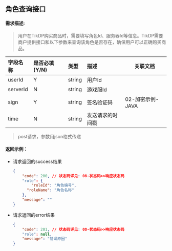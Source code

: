 <h2>角色查询接口</h2>

#### 需求描述:

> 用户在TikDP购买商品时，需要填写角色Id、服务器Id等信息。TikDP需要商户提供接口和以下参数来查询该角色是否存在，确保用户可以正确购买商品。

| 字段名称 | 是否必填(Y/N) | 类型   | 描述             | 关联文档         |
| :------- | :------------ | :----- | :--------------- | ---------------- |
| userId   | Y             | string | 用户Id           |                  |
| serverId | N             | string | 游戏服Id         |                  |
| sign     | Y             | string | 签名验证码       | 02-加密示例-JAVA |
| time     | N             | string | 发送请求的时间戳 |                  |

> post请求，参数用json格式传递

<h4>返回示例：</h4>

* 请求返回的success结果

  ```json
  {
      "code": 200, // 状态码详见: 08-状态码>>响应状态码
      "role": {
          "roleId": "角色编号",
      	"roleName": "角色名称"
      },
      "message": ""
  }
  ```

  

* 请求返回的error结果

  ```json
  {
      "code": 201, // 状态码详见: 08-状态码>>响应状态码
      "role": null,
      "message": "错误原因"
  }
  ```


